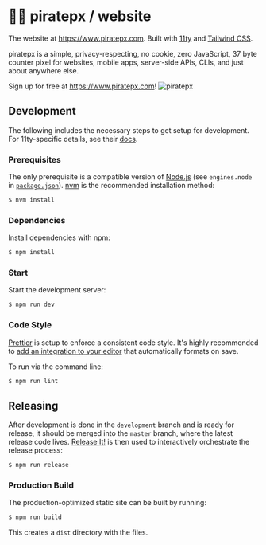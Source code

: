 # 🏴‍☠️ piratepx / website

The website at https://www.piratepx.com. Built with
[11ty](https://www.11ty.dev/) and [Tailwind CSS](https://tailwindcss.com/).

piratepx is a simple, privacy-respecting, no cookie, zero JavaScript, 37 byte
counter pixel for websites, mobile apps, server-side APIs, CLIs, and just about
anywhere else.

Sign up for free at https://www.piratepx.com!
![piratepx](https://app.piratepx.com/ship?p=54c04676-e9cf-4ca8-8934-78a629eb4a2c&i=www)

## Development

The following includes the necessary steps to get setup for development. For
11ty-specific details, see their [docs](https://www.11ty.dev/docs/).

### Prerequisites

The only prerequisite is a compatible version of [Node.js](https://nodejs.org/)
(see `engines.node` in [`package.json`](package.json)).
[nvm](https://github.com/nvm-sh/nvm) is the recommended installation method:

```bash
$ nvm install
```

### Dependencies

Install dependencies with npm:

```bash
$ npm install
```

### Start

Start the development server:

```bash
$ npm run dev
```

### Code Style

[Prettier](https://prettier.com/) is setup to enforce a consistent code style.
It's highly recommended to
[add an integration to your editor](https://prettier.io/docs/en/editors.html)
that automatically formats on save.

To run via the command line:

```bash
$ npm run lint
```

## Releasing

After development is done in the `development` branch and is ready for release,
it should be merged into the `master` branch, where the latest release code
lives. [Release It!](https://github.com/release-it/release-it) is then used to
interactively orchestrate the release process:

```bash
$ npm run release
```

### Production Build

The production-optimized static site can be built by running:

```bash
$ npm run build
```

This creates a `dist` directory with the files.
